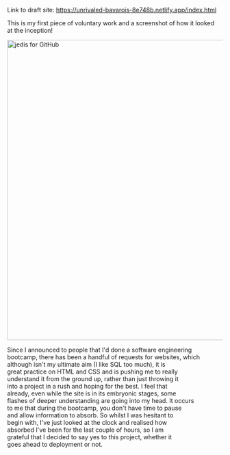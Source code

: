 Link to draft site: https://unrivaled-bavarois-8e748b.netlify.app/index.html

This is my first piece of voluntary work and a screenshot of how it looked\
at the inception!

<img width="702" alt="jedis for GitHub" src="https://github.com/Fiona-1981/jon-edis-osteopath/assets/82163486/f55ea12d-ee1e-49f7-bfd8-55100e216937">

Since I announced to people that I'd done a software engineering\
bootcamp, there has been a handful of requests for websites, which\
although isn't my ultimate aim (I like SQL too much), it is\
great practice on HTML and CSS and is pushing me to really \
understand it from the ground up, rather than just throwing it\
into a project in a rush and hoping for the best. I feel that\
already, even while the site is in its embryonic stages, some\
flashes of deeper understanding are going into my head. It occurs\
to me that during the bootcamp, you don't have time to pause\
and allow information to absorb. So whilst I was hesitant to\
begin with, I've just looked at the clock and realised how \
absorbed I've been for the last couple of hours, so I am \
grateful that I decided to say yes to this project, whether it\
goes ahead to deployment or not.
